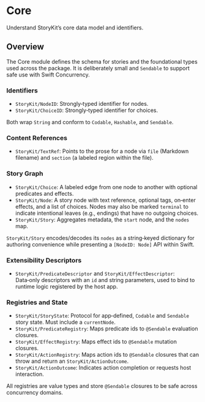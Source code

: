 # Core

Understand StoryKit’s core data model and identifiers.

## Overview

The Core module defines the schema for stories and the foundational types used across the package. It is deliberately small and `Sendable` to support safe use with Swift Concurrency.

### Identifiers

- ``StoryKit/NodeID``: Strongly‑typed identifier for nodes.
- ``StoryKit/ChoiceID``: Strongly‑typed identifier for choices.

Both wrap `String` and conform to `Codable`, `Hashable`, and `Sendable`.

### Content References

- ``StoryKit/TextRef``: Points to the prose for a node via `file` (Markdown filename) and `section` (a labeled region within the file).

### Story Graph

- ``StoryKit/Choice``: A labeled edge from one node to another with optional predicates and effects.
- ``StoryKit/Node``: A story node with text reference, optional tags, on‑enter effects, and a list of choices. Nodes may also be marked `terminal` to indicate intentional leaves (e.g., endings) that have no outgoing choices.
- ``StoryKit/Story``: Aggregates metadata, the `start` node, and the `nodes` map.

``StoryKit/Story`` encodes/decodes its `nodes` as a string‑keyed dictionary for authoring convenience while presenting a `[NodeID: Node]` API within Swift.

### Extensibility Descriptors

- ``StoryKit/PredicateDescriptor`` and ``StoryKit/EffectDescriptor``: Data‑only descriptors with an `id` and string parameters, used to bind to runtime logic registered by the host app.

### Registries and State

- ``StoryKit/StoryState``: Protocol for app‑defined, `Codable` and `Sendable` story state. Must include a `currentNode`.
- ``StoryKit/PredicateRegistry``: Maps predicate ids to `@Sendable` evaluation closures.
- ``StoryKit/EffectRegistry``: Maps effect ids to `@Sendable` mutation closures.
- ``StoryKit/ActionRegistry``: Maps action ids to `@Sendable` closures that can throw and return an ``StoryKit/ActionOutcome``.
- ``StoryKit/ActionOutcome``: Indicates action completion or requests host interaction.

All registries are value types and store `@Sendable` closures to be safe across concurrency domains.

